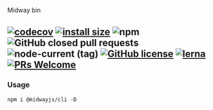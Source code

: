 Midway bin


[![codecov](https://codecov.io/gh/midwayjs/cli/branch/master/graph/badge.svg)](https://codecov.io/gh/midwayjs/cli)
[![install size](https://packagephobia.com/badge?p=@midwayjs/cli)](https://packagephobia.com/result?p=@midwayjs/cli)
![npm](https://img.shields.io/npm/dm/@midwayjs/cli)
![GitHub closed pull requests](https://img.shields.io/github/issues-pr-closed/midwayjs/cli)
![node-current (tag)](https://img.shields.io/node/v/@midwayjs/cli/latest)
[![GitHub license](https://img.shields.io/badge/license-MIT-blue.svg)](https://github.com/midwayjs/cli/blob/master/LICENSE)
[![lerna](https://img.shields.io/badge/maintained%20with-lerna-cc00ff.svg)](https://lernajs.io/)
[![PRs Welcome](https://img.shields.io/badge/PRs-welcome-brightgreen.svg)](https://github.com/midwayjs/cli/pulls)
---


### Usage
```
npm i @midwayjs/cli -D
```